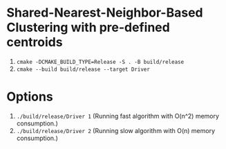 # Shared-Nearest-Neighbor-Based Clustering with pre-defined centroids

1. `cmake -DCMAKE_BUILD_TYPE=Release -S . -B build/release`
1. `cmake --build build/release --target Driver`

# Options
1. `./build/release/Driver 1` (Running fast algorithm with O(n^2) memory consumption.)
2. `./build/release/Driver 2` (Running slow algorithm with O(n) memory consumption.)


